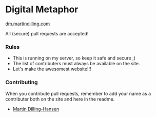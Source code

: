 # Digital Metaphor

[dm.martindilling.com](http://dm.martindilling.com/)

All (secure) pull requests are accepted!

### Rules

* This is running on my server, so keep it safe and secure ;)  
* The list of contributers must always be available on the site.
* Let's make the awesomest website!!!

### Contributing

When you contribute pull requests, remember to add your name as a contributer both on the site and here in the readme.

* [Martin Dilling-Hansen](https://github.com/martindilling)

